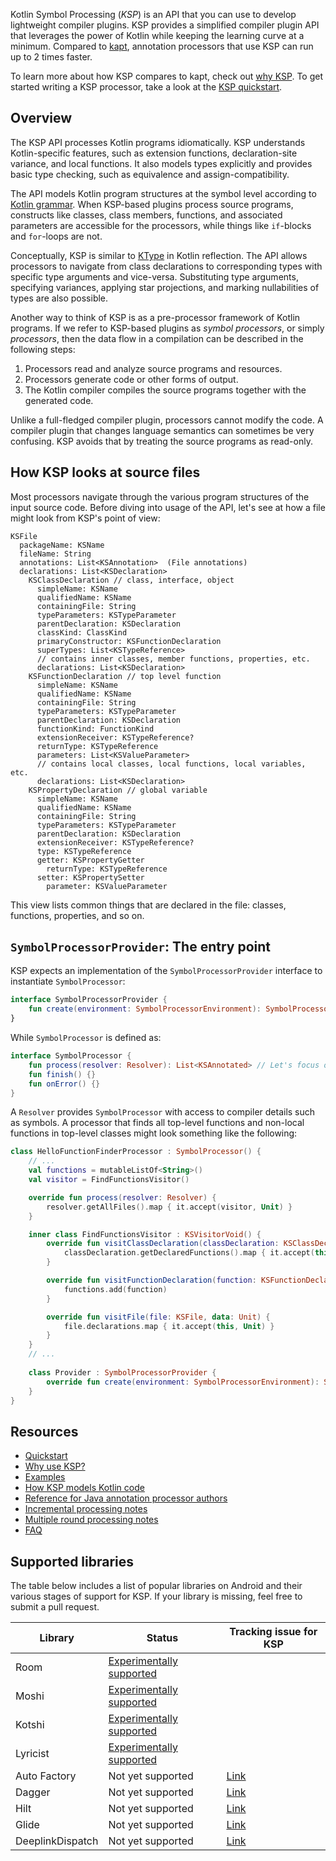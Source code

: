 [//]: # (title: Kotlin Symbol Processing API)

Kotlin Symbol Processing (_KSP_) is an API that you can use to develop lightweight compiler plugins. 
KSP provides a simplified compiler plugin API that leverages the power of Kotlin while keeping the learning curve at
a minimum. Compared to [kapt](kapt.md), annotation processors that use KSP can run up to 2 times faster.

To learn more about how KSP compares to kapt, check out [why KSP](ksp-why-ksp.md). 
To get started writing a KSP processor, take a look at the [KSP quickstart](ksp-quickstart.md).

## Overview

The KSP API processes Kotlin programs idiomatically. KSP understands Kotlin-specific features, such as extension functions, 
declaration-site variance, and local functions. It also models types explicitly and provides basic type checking, 
such as equivalence and assign-compatibility.

The API models Kotlin program structures at the symbol level according to [Kotlin grammar](https://kotlinlang.org/docs/reference/grammar.html). 
When KSP-based plugins process source programs, constructs like classes, class members, functions, and associated parameters are accessible for the
processors, while things like `if`-blocks and `for`-loops are not.

Conceptually, KSP is similar to [KType](https://kotlinlang.org/api/latest/jvm/stdlib/kotlin.reflect/-k-type/) in Kotlin reflection. 
The API allows processors to navigate from class declarations to corresponding types with specific type arguments and vice-versa. 
Substituting type arguments, specifying variances, applying star projections, and marking nullabilities of types are also possible.

Another way to think of KSP is as a pre-processor framework of Kotlin programs. If we refer to KSP-based plugins as 
_symbol processors_, or simply _processors_, then the data flow in a compilation can be described in the following steps:

1. Processors read and analyze source programs and resources.
2. Processors generate code or other forms of output.
3. The Kotlin compiler compiles the source programs together with the generated code.

Unlike a full-fledged compiler plugin, processors cannot modify the code. 
A compiler plugin that changes language semantics can sometimes be very confusing. 
KSP avoids that by treating the source programs as read-only.

## How KSP looks at source files

Most processors navigate through the various program structures of the input source code. 
Before diving into usage of the API, let's see at how a file might look from KSP's point of view:

```text
KSFile
  packageName: KSName
  fileName: String
  annotations: List<KSAnnotation>  (File annotations)
  declarations: List<KSDeclaration>
    KSClassDeclaration // class, interface, object
      simpleName: KSName
      qualifiedName: KSName
      containingFile: String
      typeParameters: KSTypeParameter
      parentDeclaration: KSDeclaration
      classKind: ClassKind
      primaryConstructor: KSFunctionDeclaration
      superTypes: List<KSTypeReference>
      // contains inner classes, member functions, properties, etc.
      declarations: List<KSDeclaration>
    KSFunctionDeclaration // top level function
      simpleName: KSName
      qualifiedName: KSName
      containingFile: String
      typeParameters: KSTypeParameter
      parentDeclaration: KSDeclaration
      functionKind: FunctionKind
      extensionReceiver: KSTypeReference?
      returnType: KSTypeReference
      parameters: List<KSValueParameter>
      // contains local classes, local functions, local variables, etc.
      declarations: List<KSDeclaration>
    KSPropertyDeclaration // global variable
      simpleName: KSName
      qualifiedName: KSName
      containingFile: String
      typeParameters: KSTypeParameter
      parentDeclaration: KSDeclaration
      extensionReceiver: KSTypeReference?
      type: KSTypeReference
      getter: KSPropertyGetter
        returnType: KSTypeReference
      setter: KSPropertySetter
        parameter: KSValueParameter
```

This view lists common things that are declared in the file: classes, functions, properties, and so on.

## `SymbolProcessorProvider`: The entry point

KSP expects an implementation of the `SymbolProcessorProvider` interface to instantiate `SymbolProcessor`:

```kotlin
interface SymbolProcessorProvider {
    fun create(environment: SymbolProcessorEnvironment): SymbolProcessor
}
```

While `SymbolProcessor` is defined as:

```kotlin
interface SymbolProcessor {
    fun process(resolver: Resolver): List<KSAnnotated> // Let's focus on this
    fun finish() {}
    fun onError() {}
}
```

A `Resolver` provides `SymbolProcessor` with access to compiler details such as symbols. 
A processor that finds all top-level functions and non-local functions in top-level classes might look something like 
the following:

```kotlin
class HelloFunctionFinderProcessor : SymbolProcessor() {
    // ...
    val functions = mutableListOf<String>()
    val visitor = FindFunctionsVisitor()

    override fun process(resolver: Resolver) {
        resolver.getAllFiles().map { it.accept(visitor, Unit) }
    }

    inner class FindFunctionsVisitor : KSVisitorVoid() {
        override fun visitClassDeclaration(classDeclaration: KSClassDeclaration, data: Unit) {
            classDeclaration.getDeclaredFunctions().map { it.accept(this, Unit) }
        }

        override fun visitFunctionDeclaration(function: KSFunctionDeclaration, data: Unit) {
            functions.add(function)
        }

        override fun visitFile(file: KSFile, data: Unit) {
            file.declarations.map { it.accept(this, Unit) }
        }
    }
    // ...
    
    class Provider : SymbolProcessorProvider {
        override fun create(environment: SymbolProcessorEnvironment): SymbolProcessor = TODO()
    }
}
```

## Resources

* [Quickstart](ksp-quickstart.md)
* [Why use KSP?](ksp-why-ksp.md)
* [Examples](ksp-examples.md)
* [How KSP models Kotlin code](ksp-additional-details.md)
* [Reference for Java annotation processor authors](ksp-reference.md)
* [Incremental processing notes](ksp-incremental.md)
* [Multiple round processing notes](ksp-multi-round.md)
* [FAQ](ksp-faq.md)

## Supported libraries

The table below includes a list of popular libraries on Android and their various stages of support for KSP. 
If your library is missing, feel free to submit a pull request.

|Library|Status|Tracking issue for KSP|
|---|---|---|
|Room|[Experimentally supported](https://developer.android.com/jetpack/androidx/releases/room#2.3.0-beta02)|   |
|Moshi|[Experimentally supported](https://github.com/ZacSweers/MoshiX/tree/main/moshi-ksp)|   |
|Kotshi|[Experimentally supported](https://github.com/ansman/kotshi)|   |
|Lyricist|[Experimentally supported](https://github.com/adrielcafe/lyricist)|   |
|Auto Factory|Not yet supported|[Link](https://github.com/google/auto/issues/982)|
|Dagger|Not yet supported|[Link](https://github.com/google/dagger/issues/2349)|
|Hilt|Not yet supported|[Link](https://issuetracker.google.com/179057202)|
|Glide|Not yet supported|[Link](https://github.com/bumptech/glide/issues/4492)|
|DeeplinkDispatch|Not yet supported|[Link](https://github.com/airbnb/DeepLinkDispatch/issues/307)|

